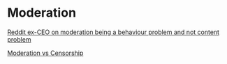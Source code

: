 # Moderation

[Reddit ex-CEO on moderation being a behaviour problem and not content problem](https://news.ycombinator.com/item?id=33449791)

[Moderation vs Censorship](https://news.ycombinator.com/item?id=33446064)

